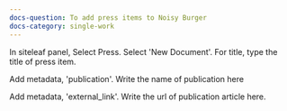 ```yaml
---
docs-question: To add press items to Noisy Burger
docs-category: single-work
---
```

In siteleaf panel, Select Press.  Select 'New Document'.  For title, type the title of press item.

Add metadata, 'publication'.
Write the name of publication here

Add metadata, 'external_link'.
Write the url of publication article here.
